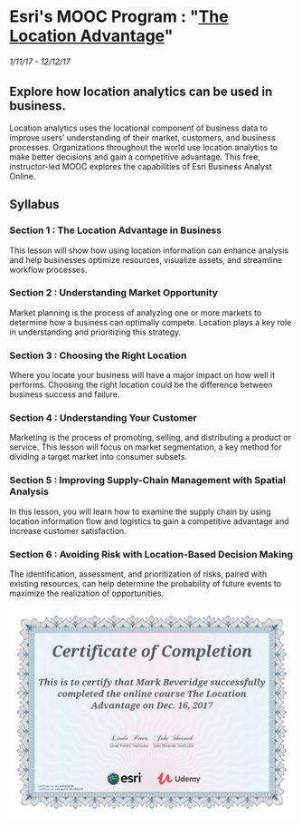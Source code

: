 # Esri's MOOC Program : "[The Location Advantage](http://www.esri.com/mooc/location-advantage)"
###### 1/11/17 - 12/12/17

## Explore how location analytics can be used in business.
Location analytics uses the locational component of business data to improve users’ understanding of their market, customers, and business processes. Organizations throughout the world use location analytics to make better decisions and gain a competitive advantage. This free, instructor-led MOOC explores the capabilities of Esri Business Analyst Online.

## Syllabus
### Section 1 : The Location Advantage in Business
This lesson will show how using location information can enhance analysis and help businesses optimize resources, visualize assets, and streamline workflow processes.

### Section 2 : Understanding Market Opportunity
Market planning is the process of analyzing one or more markets to determine how a business can optimally compete. Location plays a key role in understanding and prioritizing this strategy.

### Section 3 : Choosing the Right Location
Where you locate your business will have a major impact on how well it performs. Choosing the right location could be the difference between business success and failure.

### Section 4 : Understanding Your Customer
Marketing is the process of promoting, selling, and distributing a product or service. This lesson will focus on market segmentation, a key method for dividing a target market into consumer subsets.

### Section 5 : Improving Supply-Chain Management with Spatial Analysis
In this lesson, you will learn how to examine the supply chain by using location information flow and logistics to gain a competitive advantage and increase customer satisfaction.

### Section 6 : Avoiding Risk with Location-Based Decision Making
The identification, assessment, and prioritization of risks, paired with existing resources, can help determine the probability of future events to maximize the realization of opportunities.

![certificate](certificate_UC-H9T9GU7P.jpg "certificate")